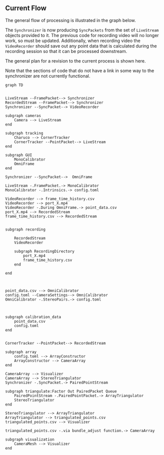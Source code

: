 ## Current Flow

The general flow of processing is illustrated in the graph below. 

The `Synchronizer` is now producing `SyncPackets` from the set of  `LiveStream` objects provided to it. The previous code for recording video will no longer work, so must be updated. Additionally, when recording video the `VideoRecorder` should save out any point data that is calculated during the recording session so that it can be processed downstream.

The general plan for a revision to the current process is shown here.

Note that the sections of code that do not have a link in some way to the synchronizer are not currently functional.

```mermaid
graph TD


LiveStream --FramePacket--> Synchronizer
RecordedStream --FramePacket--> Synchronizer
Synchronizer --SyncPacket--> VideoRecorder

subgraph cameras
    Camera --> LiveStream
end

subgraph tracking
    Charuco --> CornerTracker
    CornerTracker --PointPacket--> LiveStream
end

subgraph GUI
    MonoCalibrator
    OmniFrame
end

Synchronizer --SyncPacket-->  OmniFrame

LiveStream -.FramePacket.-> MonoCalibrator
MonoCalibrator -.Intrinsics.-> config.toml

VideoRecorder --> frame_time_history.csv
VideoRecorder --> port_X.mp4 
VideoRecorder -.During OmniFrame.-> point_data.csv
port_X.mp4 --> RecordedStream
frame_time_history.csv --> RecordedStream


subgraph recording

    RecordedStream
    VideoRecorder 

    subgraph RecordingDirectory
        port_X.mp4
        frame_time_history.csv
    end

end



point_data.csv --> OmniCalibrator
config.toml --CameraSettings--> OmniCalibrator
OmniCalibrator -.StereoPairs.-> config.toml



subgraph calibration_data
    point_data.csv
    config.toml
end


CornerTracker --PointPacket--> RecordedStream

subgraph array
    config.toml --> ArrayConstructor
    ArrayConstructor --> CameraArray
end

CameraArray --> Visualizer
CameraArray --> StereoTriangulator
Synchronizer -.SyncPacket.-> PairedPointStream

subgraph triangulate:Factor Out PairedPacket Queue
    PairedPointStream -.PairedPointPacket.-> ArrayTriangulator
    StereoTriangulator
end

StereoTriangulator --> ArrayTriangulator
ArrayTriangulator --> triangulated_points.csv
triangulated_points.csv --> Visualizer

triangulated_points.csv -.via bundle_adjust function.-> CameraArray

subgraph visualization
    CameraMesh --> Visualizer
end

```
